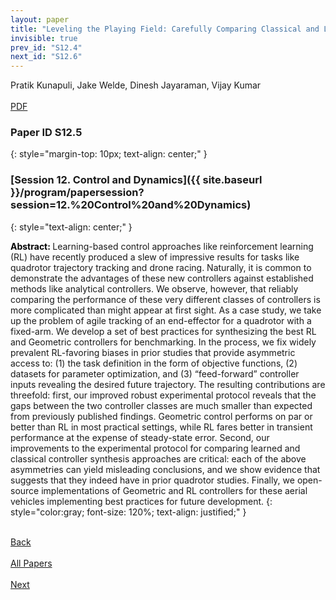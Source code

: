 ```yaml
---
layout: paper
title: "Leveling the Playing Field: Carefully Comparing Classical and Learned Controllers for Quadrotor Trajectory Tracking"
invisible: true
prev_id: "S12.4"
next_id: "S12.6"
---
```

<div class="paper-authors">
  <div class="paper-author-box">
    <div class="paper-author-name">Pratik Kunapuli, Jake Welde, Dinesh Jayaraman, Vijay Kumar</div>
    <div class="paper-author-uni"></div>
  </div>
</div>

<div class="paper-pdf-modern">
  <div class="paper-menu-icon">
    <a href="https://www.roboticsproceedings.org/rss25/p769.pdf" title="Download PDF" target="_blank">
      <i class="fa fa-file-pdf-o"></i><br>
      <span class="paper-menu-label">PDF</span>
    </a>
  </div>
</div>

### Paper ID S12.5
{: style="margin-top: 10px; text-align: center;" }

### [Session 12. Control and Dynamics]({{ site.baseurl }}/program/papersession?session=12.%20Control%20and%20Dynamics)
{: style="text-align: center;" }

<b style="color: black;">Abstract: </b>Learning-based control approaches like reinforcement learning (RL) have recently produced a slew of impressive results for tasks like quadrotor trajectory tracking and drone racing. Naturally, it is common to demonstrate the advantages of these new controllers against established methods like analytical controllers. We observe, however, that reliably comparing the performance of these very different classes of controllers is more complicated than might appear at first sight. As a case study, we take up the problem of agile tracking of an end-effector for a quadrotor with a fixed-arm. We develop a set of best practices for synthesizing the best RL and Geometric controllers for benchmarking. In the process, we fix widely prevalent RL-favoring biases in prior studies that provide asymmetric access to: (1) the task definition in the form of objective functions, (2) datasets for parameter optimization, and (3) “feed-forward” controller inputs revealing the desired future trajectory. The resulting contributions are threefold: first, our improved robust experimental protocol reveals that the gaps between the two controller classes are much smaller than expected from previously published findings. Geometric control performs on par or better than RL in most practical settings, while RL fares better in transient performance at the expense of steady-state error. Second, our improvements to the experimental protocol for comparing learned and classical controller synthesis approaches are critical: each of the above asymmetries can yield misleading conclusions, and we show evidence that suggests that they indeed have in prior quadrotor studies. Finally, we open-source implementations of Geometric and RL controllers for these aerial vehicles implementing best practices for future development.
{: style="color:gray; font-size: 120%; text-align: justified;" }

<div class="paper-menu">
  <div class="paper-menu-inner">
    <a href="{{ site.baseurl }}/program/papers/S12.4/" title="Previous Paper">
            <div class="paper-menu-icon">
                <i class="fa fa-chevron-left"></i><br>
                <span class="paper-menu-label">Back</span>
            </div>
        </a>
    <a href="{{ site.baseurl }}/program/papers" title="All Papers">
      <div class="paper-menu-icon">
        <i class="fa fa-list"></i><br>
        <span class="paper-menu-label">All Papers</span>
      </div>
    </a>
    <a href="{{ site.baseurl }}/program/papers/S12.6/" title="Next Paper">
            <div class="paper-menu-icon">
                <i class="fa fa-chevron-right"></i><br>
                <span class="paper-menu-label">Next</span>
            </div>
        </a>
  </div>
</div>
